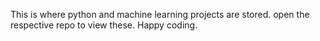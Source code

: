 This is where python and machine learning projects are stored. open the respective repo to view these. Happy coding. 
